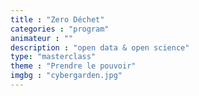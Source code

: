 ```yaml
---
title : "Zero Déchet"
categories : "program"
animateur : ""
description : "open data & open science"
type: "masterclass"
theme : "Prendre le pouvoir"
imgbg : "cybergarden.jpg"
---
```

